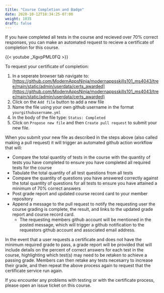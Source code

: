 ```yaml
---
title: "Course Completion and Badge"
date: 2020-10-12T18:34:25-07:00
weight: 1035
draft: false
---
```

If you have completed all tests in the course and recieved over 70% correct responses, you can make an automated request to recieve a certificate of completion for this course.  
   

{{< youtube _XgvpPML0FQ >}}
  
  
To request your certificate of completion:
1. In a seperate browser tab navigate to: [https://github.com/ModernAppsNinja/modernappsskills101_ms4043/tree/main/static/admin/userdata/certs_awarded](https://github.com/ModernAppsNinja/modernappsskills101_ms4043/tree/main/static/admin/userdata/certs_awarded)
2. Click on the `Add file` button to add a new file
3. Name the file using your own github username in the format `yourgithubusername.yml`
4. In the body of the file type: `Status: Completed`
5. Click on `Propose new file` and then `Create pull request` to submit your new file. 

When you submit your new file as described in the steps above (also called making a pull request) it will trigger an automated github action workflow that will:
- Compare the total quantity of tests in the course with the quantity of tests you have completed to ensure you have completed all required tests for the course
- Tabulate the total quantity of all test questions from all tests
- Compare the quantity of questions you have answered correctly against the total quantity of questions for all tests to ensure you have attained a minimum of 70% correct answers
- Post grade report and updated course record card to your member repository
- Append a message to the pull request to notify the requesting user the course grading is complete, the result, and links to the updated grade report and course record card. 
  - The requesting members github account will be mentioned in the posted message, which will trigger a github notification to the requestors github account and associated email address. 

In the event that a user requests a certificate and does not have the minimum required grade to pass, a grade report will be provided that will include details on the percent of correct answers for each test in the course, highlighting which test(s) may need to be retaken to achieve a passing grade. Members can then retake any tests necesarry to increase their grade, and then repeat the above process again to request that the certificate service run again. 

If you encounter any problems with testing or with the certificate process, please open an issue ticket on this course.
